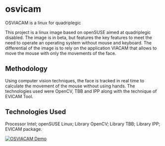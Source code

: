 # osvicam

OSVIACAM is a linux for quadriplegic  

This project is a linux image based on openSUSE aimed at quadriplegic disabled. The image is in beta, but features the key features to meet the need to operate an operating system without mouse and keyboard. The differential of the image is to rely on the application VIACAM that allows to move the mouse with only the movements of the face.

## Methodology
Using computer vision techniques, the face is tracked in real time to calculate the movement of the mouse without using hands. The technologies used were OpenCV, TBB and IPP along with the technique of EVICAM Tool.

## Technologies Used
Processor Intel; openSUSE Linux; Library OpenCV; Library TBB; Library IPP; EVICAM package.

[![OSVIACAM Demo](https://img.youtube.com/vi/nPZz9iwjLXY/0.jpg)](https://www.youtube.com/watch?v=nPZz9iwjLXY "OSVIACAM Demo")
